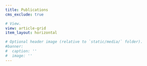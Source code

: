 ```yaml
---
title: Publications
cms_exclude: true

# View.
view: article-grid
item_layout: horizontal

# Optional header image (relative to `static/media/` folder).
#banner:
#  caption: ''
#  image: ''
---
```

